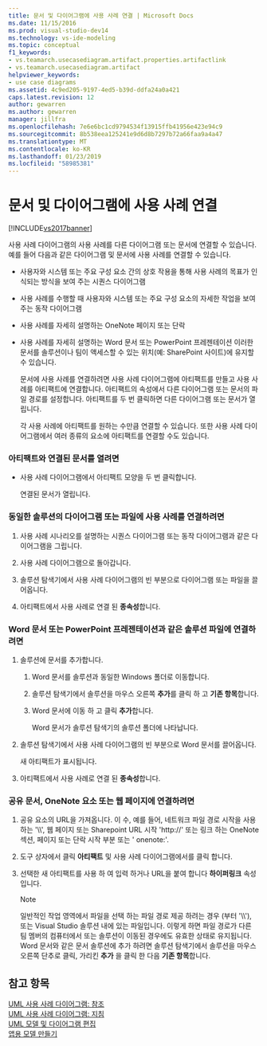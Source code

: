 ```yaml
---
title: 문서 및 다이어그램에 사용 사례 연결 | Microsoft Docs
ms.date: 11/15/2016
ms.prod: visual-studio-dev14
ms.technology: vs-ide-modeling
ms.topic: conceptual
f1_keywords:
- vs.teamarch.usecasediagram.artifact.properties.artifactlink
- vs.teamarch.usecasediagram.artifact
helpviewer_keywords:
- use case diagrams
ms.assetid: 4c9ed205-9197-4ed5-b39d-ddfa24a0a421
caps.latest.revision: 12
author: gewarren
ms.author: gewarren
manager: jillfra
ms.openlocfilehash: 7e6e6bc1cd9794534f13915ffb41956e423e94c9
ms.sourcegitcommit: 8b538eea125241e9d6d8b7297b72a66faa9a4a47
ms.translationtype: MT
ms.contentlocale: ko-KR
ms.lasthandoff: 01/23/2019
ms.locfileid: "58985381"
---
```

# <a name="link-a-use-case-to-documents-and-diagrams"></a>문서 및 다이어그램에 사용 사례 연결
[!INCLUDE[vs2017banner](../includes/vs2017banner.md)]

사용 사례 다이어그램의 사용 사례를 다른 다이어그램 또는 문서에 연결할 수 있습니다. 예를 들어 다음과 같은 다이어그램 및 문서에 사용 사례를 연결할 수 있습니다.  
  
- 사용자와 시스템 또는 주요 구성 요소 간의 상호 작용을 통해 사용 사례의 목표가 인식되는 방식을 보여 주는 시퀀스 다이어그램  
  
- 사용 사례를 수행할 때 사용자와 시스템 또는 주요 구성 요소의 자세한 작업을 보여 주는 동작 다이어그램  
  
- 사용 사례를 자세히 설명하는 OneNote 페이지 또는 단락  
  
- 사용 사례를 자세히 설명하는 Word 문서 또는 PowerPoint 프레젠테이션 이러한 문서를 솔루션이나 팀이 액세스할 수 있는 위치(예: SharePoint 사이트)에 유지할 수 있습니다.  
  
  문서에 사용 사례를 연결하려면 사용 사례 다이어그램에 아티팩트를 만들고 사용 사례를 아티팩트에 연결합니다. 아티팩트의 속성에서 다른 다이어그램 또는 문서의 파일 경로를 설정합니다. 아티팩트를 두 번 클릭하면 다른 다이어그램 또는 문서가 열립니다.  
  
  각 사용 사례에 아티팩트를 원하는 수만큼 연결할 수 있습니다. 또한 사용 사례 다이어그램에서 여러 종류의 요소에 아티팩트를 연결할 수도 있습니다.  
  
### <a name="to-open-a-document-associated-with-an-artifact"></a>아티팩트와 연결된 문서를 열려면  
  
-   사용 사례 다이어그램에서 아티팩트 모양을 두 번 클릭합니다.  
  
     연결된 문서가 열립니다.  
  
### <a name="to-link-a-use-case-to-a-diagram-or-file-in-the-same-solution"></a>동일한 솔루션의 다이어그램 또는 파일에 사용 사례를 연결하려면  
  
1.  사용 사례 시나리오를 설명하는 시퀀스 다이어그램 또는 동작 다이어그램과 같은 다이어그램을 그립니다.  
  
2.  사용 사례 다이어그램으로 돌아갑니다.  
  
3.  솔루션 탐색기에서 사용 사례 다이어그램의 빈 부분으로 다이어그램 또는 파일을 끌어옵니다.  
  
4.  아티팩트에서 사용 사례로 연결 된 **종속성**합니다.  
  
### <a name="to-link-to-a-solution-file-such-as-a-word-document-or-powerpoint-presentation"></a>Word 문서 또는 PowerPoint 프레젠테이션과 같은 솔루션 파일에 연결하려면  
  
1.  솔루션에 문서를 추가합니다.  
  
    1.  Word 문서를 솔루션과 동일한 Windows 폴더로 이동합니다.  
  
    2.  솔루션 탐색기에서 솔루션을 마우스 오른쪽 **추가**를 클릭 하 고 **기존 항목**합니다.  
  
    3.  Word 문서에 이동 하 고 클릭 **추가**합니다.  
  
         Word 문서가 솔루션 탐색기의 솔루션 폴더에 나타납니다.  
  
2.  솔루션 탐색기에서 사용 사례 다이어그램의 빈 부분으로 Word 문서를 끌어옵니다.  
  
     새 아티팩트가 표시됩니다.  
  
3.  아티팩트에서 사용 사례로 연결 된 **종속성**합니다.  
  
### <a name="to-link-to-a-shared-document-onenote-element-or-web-page"></a>공유 문서, OneNote 요소 또는 웹 페이지에 연결하려면  
  
1.  공유 요소의 URL을 가져옵니다. 이 수, 예를 들어, 네트워크 파일 경로 시작을 사용 하는 '\\\\', 웹 페이지 또는 Sharepoint URL 시작 'http://' 또는 링크 하는 OneNote 섹션, 페이지 또는 단락 시작 부분 또는 ' onenote:'.  
  
2.  도구 상자에서 클릭 **아티팩트** 및 사용 사례 다이어그램에서를 클릭 합니다.  
  
3.  선택한 새 아티팩트를 사용 하 여 입력 하거나 URL을 붙여 합니다 **하이퍼링크** 속성입니다.  
  
    > [!NOTE]
    >  일반적인 작업 영역에서 파일을 선택 하는 파일 경로 제공 하려는 경우 (부터 '\\\\'), 또는 Visual Studio 솔루션 내에 있는 파일입니다. 이렇게 하면 파일 경로가 다른 팀 멤버의 컴퓨터에서 또는 솔루션이 이동된 경우에도 유효한 상태로 유지됩니다. Word 문서와 같은 문서 솔루션에 추가 하려면 솔루션 탐색기에서 솔루션을 마우스 오른쪽 단추로 클릭, 가리킨 **추가** 을 클릭 한 다음 **기존 항목**합니다.  
  
## <a name="see-also"></a>참고 항목  
 [UML 사용 사례 다이어그램: 참조](../modeling/uml-use-case-diagrams-reference.md)   
 [UML 사용 사례 다이어그램: 지침](../modeling/uml-use-case-diagrams-guidelines.md)   
 [UML 모델 및 다이어그램 편집](../modeling/edit-uml-models-and-diagrams.md)   
 [앱용 모델 만들기](../modeling/create-models-for-your-app.md)
